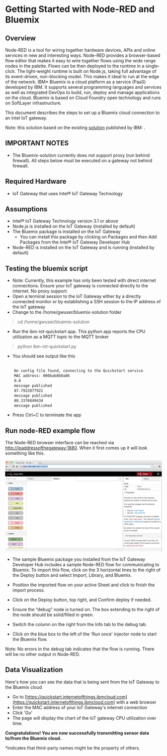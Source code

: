 # Getting Started with Node-RED and Bluemix #
<cr> 

## Overview ##
Node-RED is a tool for wiring together hardware devices, APIs and online services in new and interesting ways. Node-RED provides a browser-based flow editor that makes it easy to wire together flows using the wide range nodes in the palette. Flows can be then deployed to the runtime in a single-click. The light-weight runtime is built on Node.js, taking full advantage of its event-driven, non-blocking model. This makes it ideal to run at the edge of the network.  IBM* Bluemix is a cloud platform as a service (PaaS) developed by IBM. It supports several programming languages and services as well as integrated DevOps to build, run, deploy and manage applications on the cloud. Bluemix is based on Cloud Foundry open technology and runs on SoftLayer infrastructure.

This document describes the steps to set up a Bluemix cloud connection to an Intel IoT gateway.
	
Note: this solution based on the existing [solution](https://developer.ibm.com/recipes/tutorials/connect-an-intel-iot-gateway-to-iot-foundation) published by IBM: .
	
## IMPORTANT NOTES ##
-	The Bluemix-solution currently does not support proxy (run behind firewall).  All steps below must be executed on a gateway not behind firewall.
  
## Required Hardware ##
-   IoT Gateway that uses Intel® IoT Gateway Technology

## Assumptions ##
-   Intel® IoT Gateway Technology version 3.1 or above
-   Node.js is installed on the IoT Gateway (installed by default)
-   The Bluemix package is installed on the IoT Gateway
	- You can install this package by clicking on Packages and then Add Packages from the Intel® IoT Gateway Developer Hub
-   Node-RED is installed on the IoT Gateway and is running (installed by default)


## Testing the bluemix script ##
-	Note: Currently, this example has only been tested with direct internet connections.  Ensure your IoT gateway is connected directly to the internet.  No proxy support.
-	Open a terminal session to the IoT Gateway either by a directly connected monitor or by establishing a SSH session to the IP address of the IoT gateway	
-	Change to the /home/gwuser/bluemix-solution folder

> cd /home/gwuser/bluemix-solution
 
-	Run the ibm-iot-quickstart app.  This python app reports the CPU utilization as a MQTT topic to the MQTT broker

> python ibm-iot-quickstart.py

-	You should see output like this

```

	No config file found, connecting to the Quickstart service
	MAC address: 000bab8b0a86
	0.0
	message published
	87.7922077922
	message published
	88.3376849434
	message published
```

-	Press Ctrl+C to terminate the app 

## Run node-RED example flow ##
The Node-RED browser interface can be reached via
<http://ipaddressofthegateway:1880>. When it first comes up it will look
something like this.

![](images/image1.png)

- The sample Bluemix package you installed from the IoT Gateway Developer Hub includes a sample Node-RED flow for communicating to Bluemix.  To import this flow, click on the 3 horizontal lines to the right of the
Deploy button and select Import, Library, and Bluemix.

- Position the imported flow on your active Sheet and click to finish the import process.

- Click on the Deploy button, top right, and Confirm deploy if needed.
- Ensure the “debug” node is turned on. The box extending to the right of the node should be solid/filled in green.
- Switch the column on the right from the Info tab to the debug tab.
- Click on the blue box to the left of the 'Run once' injector node to start the Bluemix flow.
   	
Note: No errors in the debug tab indicates that the flow is running.  There will be no other output in Node-RED.

## Data Visualization ##
Here's how you can see the data that is being sent from the IoT Gateway to the Bluemix cloud

- Go to [https://quickstart.internetofthings.ibmcloud.com](https://quickstart.internetofthings.ibmcloud.com) with a web browser
- Enter the MAC address of your IoT Gateway's internet connection
- Click 'Go'
- The page will display the chart of the IoT gateway CPU utilization over time.

**Congratulations!  You are now successfully transmitting sensor data to/from the Bluemix cloud.**

*indicates that third-party names might be the property of others.

